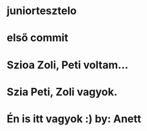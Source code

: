 # juniortesztelo
# első commit
# Szioa Zoli, Peti voltam...
# Szia Peti, Zoli vagyok.
# Én is itt vagyok :) by: Anett
